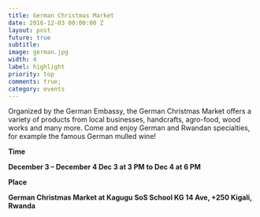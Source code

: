 ```yaml
---
title: German Christmas Market
date: 2016-12-03 00:00:00 Z
layout: post
future: true
subtitle:
image: german.jpg
width: 4
label: highlight
priority: top
comments: true;
category: events
---
```


Organized by the German Embassy, the German Christmas Market offers a variety of products from local businesses, handcrafts, agro-food, wood works and many more.
Come and enjoy German and Rwandan specialties, for example the famous German mulled wine!

<strong>Time<strong></strong>

December 3 – December 4
Dec 3 at 3 PM to Dec 4 at 6 PM


<strong>Place</strong>

German Christmas Market at Kagugu SoS School
KG 14 Ave, +250 Kigali, Rwanda
